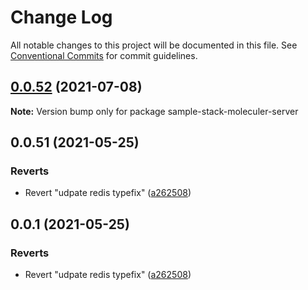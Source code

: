 # Change Log

All notable changes to this project will be documented in this file.
See [Conventional Commits](https://conventionalcommits.org) for commit guidelines.

## [0.0.52](https://github.com/cdmbase/fullstack-pro/compare/v0.0.51...v0.0.52) (2021-07-08)

**Note:** Version bump only for package sample-stack-moleculer-server





## 0.0.51 (2021-05-25)


### Reverts

* Revert "udpate redis typefix" ([a262508](https://github.com/cdmbase/fullstack-pro/commit/a262508a6fc45236ffd14622fc23dd689698c435))





## 0.0.1 (2021-05-25)


### Reverts

* Revert "udpate redis typefix" ([a262508](https://github.com/cdmbase/fullstack-pro/commit/a262508a6fc45236ffd14622fc23dd689698c435))
